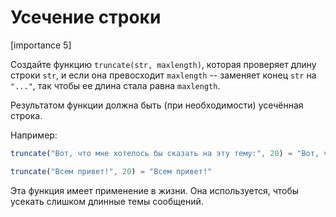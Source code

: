 # Усечение строки

[importance 5]

Создайте функцию `truncate(str, maxlength)`, которая проверяет длину строки  `str`, и если она превосходит `maxlength` -- заменяет конец `str` на `"..."`, так чтобы ее длина стала равна `maxlength`.

Результатом функции должна быть (при необходимости) усечённая строка.

Например:

```js
truncate("Вот, что мне хотелось бы сказать на эту тему:", 20) = "Вот, что мне хоте..."

truncate("Всем привет!", 20) = "Всем привет!"
```

Эта функция имеет применение в жизни. Она используется, чтобы усекать слишком длинные темы сообщений.
